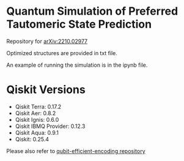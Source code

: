 # Quantum Simulation of Preferred Tautomeric State Prediction
Repository for [arXiv:2210.02977](https://arxiv.org/abs/2210.02977)

Optimized structures are provided in txt file.

An example of running the simulation is in the ipynb file.

# Qiskit Versions
* Qiskit Terra: 0.17.2
* Qiskit Aer: 0.8.2
* Qiskit Ignis: 0.6.0
* Qiskit IBMQ Provider: 0.12.3
* Qiskit Aqua: 0.9.1
* Qiskit: 0.25.4

Please also refer to [qubit-efficient-encoding repository](https://github.com/randyshee/qubit-efficient-mapping)
